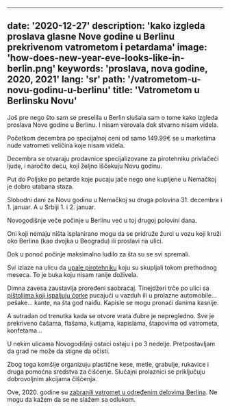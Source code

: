 ---
date: '2020-12-27'
description: 'kako izgleda proslava glasne Nove godine u Berlinu prekrivenom vatrometom i petardama'
image: 'how-does-new-year-eve-looks-like-in-berlin.png'
keywords: 'proslava, nova godine, 2020, 2021'
lang: 'sr'
path: '/vatrometom-u-novu-godinu-u-berlinu'
title: 'Vatrometom u Berlinsku Novu'
------

Još pre nego što sam se preselila u Berlin slušala sam o tome kako izgleda proslava Nove godine u Berlinu. I nisam verovala dok stvarno nisam videla.

Početkom decembra po specijalnoj ceni od samo 149.99€ se u marketima nude vatrometi veličina koje nisam videla.

Decembra se otvaraju prodavnice specijalizovane za pirotehniku privlačeći ljude, i naročito decu, koji željno iščekuju Novu godinu.

Put do Poljske po petarde koje pucaju jače nego one kupljene u Nemačkoj je dobro utabana staza.

Slobodni dani za Novu godinu u Nemačkoj su druga polovina 31. decembra i 1. januar. A u Srbiji 1. i 2. januar.

Novogodišnje veče počinje u Berlinu već u toj drugoj polovini dana.

Oni koji nemaju ništa isplanirano mogu da se pridruže žurci u vozu koji kruži oko Berlina (kao dvojka u Beogradu) ili proslavi na ulici.

Dok u ponoć počinje maksimalno ludilo za šta su se svi spremali.

Svi izlaze na ulicu da <a href="https://www.dw.com/en/column-germanys-inexplicable-love-affair-with-fireworks/a-55746329" target="_blank" rel="noopener noreferrer">upale pirotehniku</a> koju su skupljali tokom prethodnog meseca. To je buka koju nisam ranije doživela.

Dimna zavesa zaustavlja proređeni saobraćaj. Tinejdžeri trče po ulici sa <a href="https://berlinspectator.com/2020/12/08/berlin-interior-senator-geisel-worried-about-new-years-eve-1/" target="_blank" rel="noopener noreferrer">pištoljima koji ispaljuju ćorke</a> pucajući u vazduh ili u prolazne automobile... pešake... kante, na šta god naiđu. Kapisle se mogu pronaći danima kasnije.

A sutradan od trenutka kada se otvore vrata đubre je nepregledno. Sve je prekriveno čašama, flašama, kutijama, kapislama, štapovima od vatrometa, konfetama…

U nekim ulicama Novogodišnji ostaci ostaju i po 3 nedelje. Pretpostavljam da grad ne može da stigne da očisti.

Zbog toga komšije organizuju plastične kese, metle, grabulje, rukavice i druga pomoćna sredstva za čišćenje. Slučajni prolaznici se priključuju dobrovoljnim akcijama čišćenja.

Ove, 2020. godine su <a href="https://polizei-berlin.maps.arcgis.com/apps/webappviewer/index.html?id=93f72d461ce74214880e0fa49d8f4c40" target="_blank" rel="noopener noreferrer">zabranili vatromet u određenim delovima Berlina</a>. Ne mogu da kažem da se ne slažem sa odlukom.
